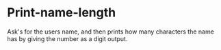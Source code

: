 # Print-name-length
Ask's for the users name, and then prints how many characters the name has by giving the number as a digit output.

